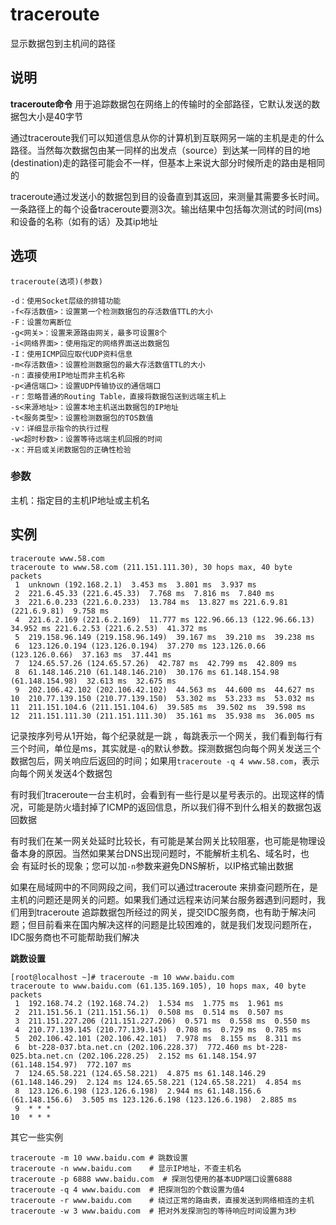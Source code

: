 traceroute
===

显示数据包到主机间的路径

## 说明

**traceroute命令** 用于追踪数据包在网络上的传输时的全部路径，它默认发送的数据包大小是40字节

通过traceroute我们可以知道信息从你的计算机到互联网另一端的主机是走的什么路径。当然每次数据包由某一同样的出发点（source）到达某一同样的目的地(destination)走的路径可能会不一样，但基本上来说大部分时候所走的路由是相同的

traceroute通过发送小的数据包到目的设备直到其返回，来测量其需要多长时间。一条路径上的每个设备traceroute要测3次。输出结果中包括每次测试的时间(ms)和设备的名称（如有的话）及其ip地址

## 选项

```
traceroute(选项)(参数)
```

  

```
-d：使用Socket层级的排错功能
-f<存活数值>：设置第一个检测数据包的存活数值TTL的大小
-F：设置勿离断位
-g<网关>：设置来源路由网关，最多可设置8个
-i<网络界面>：使用指定的网络界面送出数据包
-I：使用ICMP回应取代UDP资料信息
-m<存活数值>：设置检测数据包的最大存活数值TTL的大小
-n：直接使用IP地址而非主机名称
-p<通信端口>：设置UDP传输协议的通信端口
-r：忽略普通的Routing Table，直接将数据包送到远端主机上
-s<来源地址>：设置本地主机送出数据包的IP地址
-t<服务类型>：设置检测数据包的TOS数值
-v：详细显示指令的执行过程
-w<超时秒数>：设置等待远端主机回报的时间
-x：开启或关闭数据包的正确性检验
```

### 参数  

主机：指定目的主机IP地址或主机名

## 实例

```
traceroute www.58.com
traceroute to www.58.com (211.151.111.30), 30 hops max, 40 byte packets
 1  unknown (192.168.2.1)  3.453 ms  3.801 ms  3.937 ms
 2  221.6.45.33 (221.6.45.33)  7.768 ms  7.816 ms  7.840 ms
 3  221.6.0.233 (221.6.0.233)  13.784 ms  13.827 ms 221.6.9.81 (221.6.9.81)  9.758 ms
 4  221.6.2.169 (221.6.2.169)  11.777 ms 122.96.66.13 (122.96.66.13)  34.952 ms 221.6.2.53 (221.6.2.53)  41.372 ms
 5  219.158.96.149 (219.158.96.149)  39.167 ms  39.210 ms  39.238 ms
 6  123.126.0.194 (123.126.0.194)  37.270 ms 123.126.0.66 (123.126.0.66)  37.163 ms  37.441 ms
 7  124.65.57.26 (124.65.57.26)  42.787 ms  42.799 ms  42.809 ms
 8  61.148.146.210 (61.148.146.210)  30.176 ms 61.148.154.98 (61.148.154.98)  32.613 ms  32.675 ms
 9  202.106.42.102 (202.106.42.102)  44.563 ms  44.600 ms  44.627 ms
10  210.77.139.150 (210.77.139.150)  53.302 ms  53.233 ms  53.032 ms
11  211.151.104.6 (211.151.104.6)  39.585 ms  39.502 ms  39.598 ms
12  211.151.111.30 (211.151.111.30)  35.161 ms  35.938 ms  36.005 ms
```

记录按序列号从1开始，每个纪录就是一跳 ，每跳表示一个网关，我们看到每行有三个时间，单位是ms，其实就是`-q`的默认参数。探测数据包向每个网关发送三个数据包后，网关响应后返回的时间；如果用`traceroute -q 4 www.58.com`，表示向每个网关发送4个数据包

有时我们traceroute一台主机时，会看到有一些行是以星号表示的。出现这样的情况，可能是防火墙封掉了ICMP的返回信息，所以我们得不到什么相关的数据包返回数据

有时我们在某一网关处延时比较长，有可能是某台网关比较阻塞，也可能是物理设备本身的原因。当然如果某台DNS出现问题时，不能解析主机名、域名时，也会 有延时长的现象；您可以加`-n`参数来避免DNS解析，以IP格式输出数据

如果在局域网中的不同网段之间，我们可以通过traceroute 来排查问题所在，是主机的问题还是网关的问题。如果我们通过远程来访问某台服务器遇到问题时，我们用到traceroute 追踪数据包所经过的网关，提交IDC服务商，也有助于解决问题；但目前看来在国内解决这样的问题是比较困难的，就是我们发现问题所在，IDC服务商也不可能帮助我们解决

**跳数设置**

```
[root@localhost ~]# traceroute -m 10 www.baidu.com
traceroute to www.baidu.com (61.135.169.105), 10 hops max, 40 byte packets
 1  192.168.74.2 (192.168.74.2)  1.534 ms  1.775 ms  1.961 ms
 2  211.151.56.1 (211.151.56.1)  0.508 ms  0.514 ms  0.507 ms
 3  211.151.227.206 (211.151.227.206)  0.571 ms  0.558 ms  0.550 ms
 4  210.77.139.145 (210.77.139.145)  0.708 ms  0.729 ms  0.785 ms
 5  202.106.42.101 (202.106.42.101)  7.978 ms  8.155 ms  8.311 ms
 6  bt-228-037.bta.net.cn (202.106.228.37)  772.460 ms bt-228-025.bta.net.cn (202.106.228.25)  2.152 ms 61.148.154.97 (61.148.154.97)  772.107 ms
 7  124.65.58.221 (124.65.58.221)  4.875 ms 61.148.146.29 (61.148.146.29)  2.124 ms 124.65.58.221 (124.65.58.221)  4.854 ms
 8  123.126.6.198 (123.126.6.198)  2.944 ms 61.148.156.6 (61.148.156.6)  3.505 ms 123.126.6.198 (123.126.6.198)  2.885 ms
 9  * * *
10  * * *
```

其它一些实例

```
traceroute -m 10 www.baidu.com # 跳数设置
traceroute -n www.baidu.com    # 显示IP地址，不查主机名
traceroute -p 6888 www.baidu.com  # 探测包使用的基本UDP端口设置6888
traceroute -q 4 www.baidu.com  # 把探测包的个数设置为值4
traceroute -r www.baidu.com    # 绕过正常的路由表，直接发送到网络相连的主机
traceroute -w 3 www.baidu.com  # 把对外发探测包的等待响应时间设置为3秒
```


